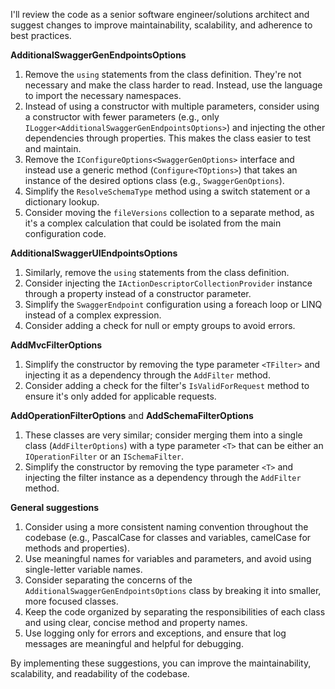 I'll review the code as a senior software engineer/solutions architect and suggest changes to improve maintainability, scalability, and adherence to best practices.

**AdditionalSwaggerGenEndpointsOptions**
1. Remove the `using` statements from the class definition. They're not necessary and make the class harder to read. Instead, use the language to import the necessary namespaces.
2. Instead of using a constructor with multiple parameters, consider using a constructor with fewer parameters (e.g., only `ILogger<AdditionalSwaggerGenEndpointsOptions>`) and injecting the other dependencies through properties. This makes the class easier to test and maintain.
3. Remove the `IConfigureOptions<SwaggerGenOptions>` interface and instead use a generic method (`Configure<TOptions>`) that takes an instance of the desired options class (e.g., `SwaggerGenOptions`).
4. Simplify the `ResolveSchemaType` method using a switch statement or a dictionary lookup.
5. Consider moving the `fileVersions` collection to a separate method, as it's a complex calculation that could be isolated from the main configuration code.

**AdditionalSwaggerUIEndpointsOptions**
1. Similarly, remove the `using` statements from the class definition.
2. Consider injecting the `IActionDescriptorCollectionProvider` instance through a property instead of a constructor parameter.
3. Simplify the `SwaggerEndpoint` configuration using a foreach loop or LINQ instead of a complex expression.
4. Consider adding a check for null or empty groups to avoid errors.

**AddMvcFilterOptions**
1. Simplify the constructor by removing the type parameter `<TFilter>` and injecting it as a dependency through the `AddFilter` method.
2. Consider adding a check for the filter's `IsValidForRequest` method to ensure it's only added for applicable requests.

**AddOperationFilterOptions** and **AddSchemaFilterOptions**
1. These classes are very similar; consider merging them into a single class (`AddFilterOptions`) with a type parameter `<T>` that can be either an `IOperationFilter` or an `ISchemaFilter`.
2. Simplify the constructor by removing the type parameter `<T>` and injecting the filter instance as a dependency through the `AddFilter` method.

**General suggestions**

1. Consider using a more consistent naming convention throughout the codebase (e.g., PascalCase for classes and variables, camelCase for methods and properties).
2. Use meaningful names for variables and parameters, and avoid using single-letter variable names.
3. Consider separating the concerns of the `AdditionalSwaggerGenEndpointsOptions` class by breaking it into smaller, more focused classes.
4. Keep the code organized by separating the responsibilities of each class and using clear, concise method and property names.
5. Use logging only for errors and exceptions, and ensure that log messages are meaningful and helpful for debugging.

By implementing these suggestions, you can improve the maintainability, scalability, and readability of the codebase.